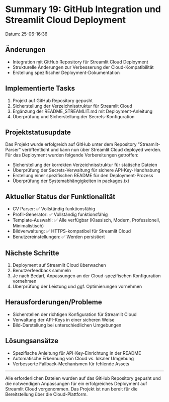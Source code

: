 # Summary 19: GitHub Integration und Streamlit Cloud Deployment

Datum: 25-06-16:36

## Änderungen

- Integration mit GitHub Repository für Streamlit Cloud Deployment
- Strukturelle Änderungen zur Verbesserung der Cloud-Kompatibilität
- Erstellung spezifischer Deployment-Dokumentation

## Implementierte Tasks

1. Projekt auf GitHub Repository gepusht
2. Sicherstellung der Verzeichnisstruktur für Streamlit Cloud
3. Ergänzung der README_STREAMLIT.md mit Deployment-Anleitung
4. Überprüfung und Sicherstellung der Secrets-Konfiguration

## Projektstatusupdate

Das Projekt wurde erfolgreich auf GitHub unter dem Repository "Streamlit-Parser" veröffentlicht und kann nun über Streamlit Cloud deployed werden. Für das Deployment wurden folgende Vorbereitungen getroffen:

- Sicherstellung der korrekten Verzeichnisstruktur für statische Dateien
- Überprüfung der Secrets-Verwaltung für sichere API-Key-Handhabung
- Erstellung einer spezifischen README für den Deployment-Prozess
- Überprüfung der Systemabhängigkeiten in packages.txt

## Aktueller Status der Funktionalität

- CV Parser: ✅ Vollständig funktionsfähig
- Profil-Generator: ✅ Vollständig funktionsfähig
- Template-Auswahl: ✅ Alle verfügbar (Klassisch, Modern, Professionell, Minimalistisch)
- Bildverwaltung: ✅ HTTPS-kompatibel für Streamlit Cloud
- Benutzereinstellungen: ✅ Werden persistiert

## Nächste Schritte

1. Deployment auf Streamlit Cloud überwachen
2. Benutzerfeedback sammeln
3. Je nach Bedarf, Anpassungen an der Cloud-spezifischen Konfiguration vornehmen
4. Überprüfung der Leistung und ggf. Optimierungen vornehmen

## Herausforderungen/Probleme

- Sicherstellen der richtigen Konfiguration für Streamlit Cloud
- Verwaltung der API-Keys in einer sicheren Weise
- Bild-Darstellung bei unterschiedlichen Umgebungen

## Lösungsansätze

- Spezifische Anleitung für API-Key-Einrichtung in der README
- Automatische Erkennung von Cloud vs. lokaler Umgebung
- Verbesserte Fallback-Mechanismen für fehlende Assets

---

Alle erforderlichen Dateien wurden auf das GitHub Repository gepusht und die notwendigen Anpassungen für ein erfolgreiches Deployment auf Streamlit Cloud vorgenommen. Das Projekt ist nun bereit für die Bereitstellung über die Cloud-Plattform. 